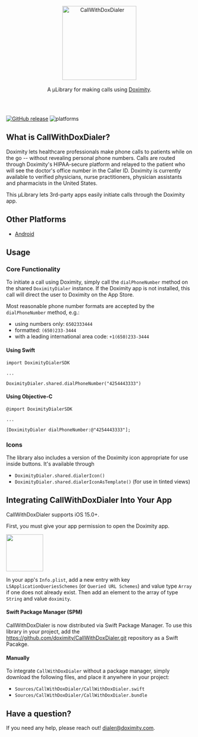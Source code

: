 <p align="center">
	<a href="https://github.com/doximity/CallWithDoxDialer/"><img src="ReadmeResources/logo.png" width="200" alt="CallWithDoxDialer" /></a><br /><br />
	A µLibrary for making calls using <a href="https://www.doximity.com">Doximity</a>.<br /><br />
</p>
<br />

[![GitHub release](https://img.shields.io/github/release/doximity/CallWithDoxDialer.svg)](https://github.com/doximity/CallWithDoxDialer/releases) ![platforms](https://img.shields.io/badge/platforms-iOS-lightgrey.svg)


## What is CallWithDoxDialer?

Doximity lets healthcare professionals make phone calls to patients while on the go -- without revealing personal phone numbers. Calls are routed through Doximity's HIPAA-secure platform and relayed to the patient who will see the doctor's office number in the Caller ID. Doximity is currently available to verified physicians, nurse practitioners, physician assistants and pharmacists in the United States.

This µLibrary lets 3rd-party apps easily initiate calls through the Doximity app.

## Other Platforms

* [Android](https://github.com/doximity/android-dialer-call-lib)

## Usage

### Core Functionality
To initiate a call using Doximity, simply call the `dialPhoneNumber` method on the shared `DoximityDialer` instance.
If the Doximity app is not installed, this call will direct the user to Doximity on the App Store.

Most reasonable phone number formats are accepted by the `dialPhoneNumber` method, e.g.:
- using numbers only: `6502333444`
- formatted: `(650)233-3444`
- with a leading international area code: `+1(650)233-3444`

#### Using Swift
```
import DoximityDialerSDK

...

DoximityDialer.shared.dialPhoneNumber("4254443333")
```

#### Using Objective-C
```
@import DoximityDialerSDK

...

[DoximityDialer dialPhoneNumber:@"4254443333"];
```

### Icons
The library also includes a version of the Doximity icon appropriate for use inside buttons.
It's available through
- `DoximityDialer.shared.dialerIcon()`
- `DoximityDialer.shared.dialerIconAsTemplate()` (for use in tinted views)



## Integrating CallWithDoxDialer Into Your App

CallWithDoxDialer supports iOS 15.0+.

First, you must give your app permission to open the Doximity app.

<img src="ReadmeResources/InfoPlistExample.png" height="100"/>

In your app's `Info.plist`, add a new entry with key `LSApplicationQueriesSchemes` (or `Queried URL Schemes`) and value type `Array` if one does not already exist.
Then add an element to the array of type `String` and value `doximity`.


#### Swift Package Manager (SPM)

CallWithDoxDialer is now distributed via Swift Package Manager. To use this library in your project, add the https://github.com/doximity/CallWithDoxDialer.git repository as a Swift Pacakge.


#### Manually
To integrate `CallWithDoxDialer` without a package manager, simply download the following files, and place it anywhere in your project:
- `Sources/CallWithDoxDialer/CallWithDoxDialer.swift`
- `Sources/CallWithDoxDialer/CallWithDoxDialer.bundle`


## Have a question?
If you need any help, please reach out! <dialer@doximity.com>.


[Dialer]: https://www.doximity.com/clinicians/download/dialer
